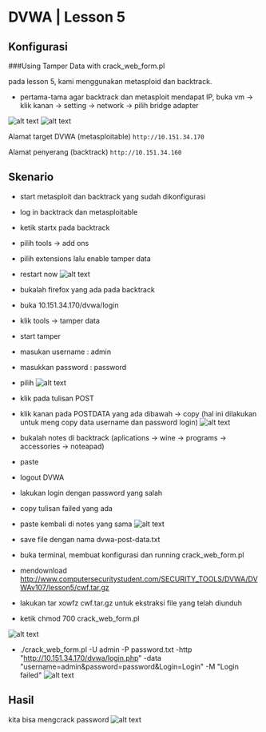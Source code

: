 # DVWA | Lesson 5
## Konfigurasi

###Using Tamper Data with crack_web_form.pl

pada lesson 5, kami menggunakan metasploid dan backtrack.

- pertama-tama agar backtrack dan metasploit mendapat IP, buka vm -> klik kanan -> setting -> network -> pilih bridge adapter

![alt text](./backtrack.PNG)
![alt text](./metasploit.png)

Alamat target DVWA (metasploitable) 
`http://10.151.34.170`

Alamat penyerang (backtrack)
`http://10.151.34.160`


## Skenario

- start metasploit dan backtrack yang sudah dikonfigurasi

- log in backtrack dan metasploitable

- ketik startx pada backtrack
- pilih tools -> add ons
- pilih extensions lalu enable tamper data
- restart now
![alt text](./capture.png)

- bukalah firefox yang ada pada backtrack
- buka 10.151.34.170/dvwa/login
- klik tools -> tamper data
- start tamper
- masukan username : admin 
- masukkan password : password
- pilih 
![alt text](./stoptamper.png)

- klik pada tulisan POST
- klik kanan pada POSTDATA yang ada dibawah -> copy
(hal ini dilakukan untuk meng copy data username dan password login)
![alt text](./TEMPER_DATA.png)

- bukalah notes di backtrack (aplications -> wine -> programs -> accessories -> noteapad)
- paste
- logout DVWA
- lakukan login dengan password yang salah
- copy tulisan failed yang ada
- paste kembali di notes yang sama
![alt text](./note.png)

- save file dengan nama dvwa-post-data.txt

- buka terminal, membuat konfigurasi dan running crack_web_form.pl

- mendownload 
http://www.computersecuritystudent.com/SECURITY_TOOLS/DVWA/DVWAv107/lesson5/cwf.tar.gz

- lakukan tar xowfz cwf.tar.gz untuk ekstraksi file yang telah diunduh

- ketik chmod 700 crack_web_form.pl

![alt text](./1.png)

- ./crack_web_form.pl -U admin -P password.txt -http "http://10.151.34.170/dvwa/login.php" -data "username=admin&password=password&Login=Login" -M "Login failed"
![alt text](./2.png)


## Hasil
kita bisa mengcrack password 
![alt text](./sukses.png)